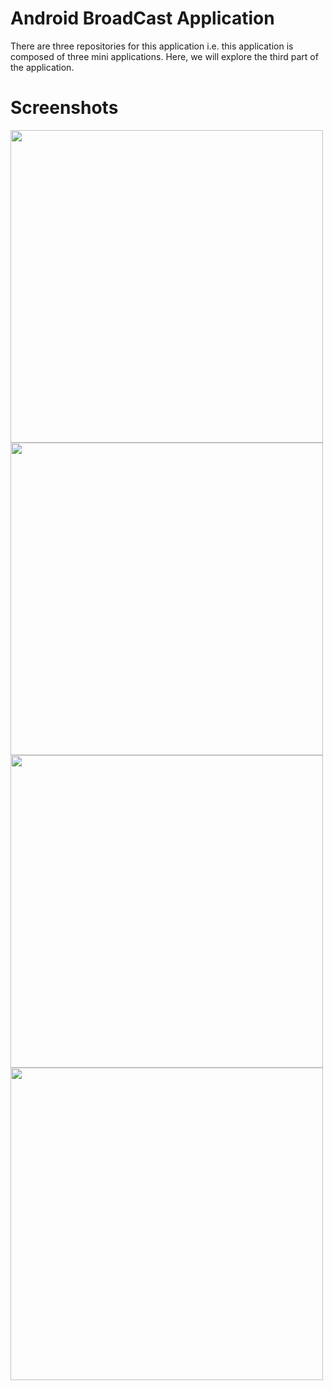 # Android BroadCast Application 
There are three repositories for this application i.e. this application is composed of three mini applications. Here, we will explore the third part of the application.
# Screenshots


<Image src="https://user-images.githubusercontent.com/21295081/27498165-a6b9e6b0-5812-11e7-8c26-9faac81bfaf1.jpeg" width="500"/>
<Image src="https://user-images.githubusercontent.com/21295081/27498279-30b86800-5813-11e7-9538-c61f547ad84a.jpeg" width="500"/>

<Image src="https://user-images.githubusercontent.com/21295081/27498016-141dbc3c-5812-11e7-8d09-1997a1e061f1.jpeg" width="500"/>
<Image src="https://user-images.githubusercontent.com/21295081/27498280-32323512-5813-11e7-8bb7-1ba7ab3aa7a6.jpeg" width="500"/>
